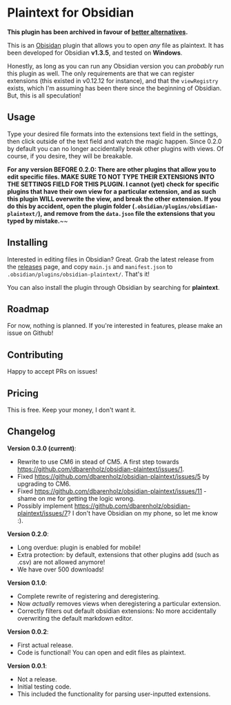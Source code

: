 # Plaintext for Obsidian

**This plugin has been archived in favour of [better alternatives](obsidian://show-plugin?id=vscode-editor).**

This is an [Obisidan](https://obsidian.md) plugin that allows you to open _any_ file as plaintext.
It has been developed for Obsidian **v1.3.5**, and tested on **Windows**.

Honestly, as long as you can run any Obsidian version you can _probably_ run this plugin as well.
The only requirements are that we can register extensions (this existed in v0.12.12 for instance), and that the `viewRegistry` exists, which I'm assuming has been there since the beginning of Obsidian.
But, this is all speculation!

## Usage

Type your desired file formats into the extensions text field in the settings, then click outside of the text field and watch the magic happen.
Since 0.2.0 by default you can no longer accidentally break other plugins with views. Of course, if you desire, they will be breakable.

**For any version BEFORE 0.2.0: There are other plugins that allow you to edit specific files. MAKE SURE TO NOT TYPE THEIR EXTENSIONS INTO THE SETTINGS FIELD FOR THIS PLUGIN. I cannot (yet) check for specific plugins that have their own view for a particular extension, and as such this plugin WILL overwrite the view, and break the other extension. If you do this by accident, open the plugin folder (`.obsidian/plugins/obsidian-plaintext/`), and remove from the `data.json` file the extensions that you typed by mistake.**~~

## Installing

Interested in editing files in Obsidian? Great.
Grab the latest release from the [releases](https://github.com/dbarenholz/obsidian-plaintext/releases) page, and copy `main.js` and `manifest.json` to `.obsidian/plugins/obsidian-plaintext/`. That's it!

You can also install the plugin through Obsidian by searching for **plaintext**.

## Roadmap

For now, nothing is planned. If you're interested in features, please make an issue on Github!

## Contributing

Happy to accept PRs on issues!

## Pricing

This is free. Keep your money, I don't want it.

## Changelog

**Version 0.3.0 (current)**:

-  Rewrite to use CM6 in stead of CM5. A first step towards https://github.com/dbarenholz/obsidian-plaintext/issues/1.
-  Fixed https://github.com/dbarenholz/obsidian-plaintext/issues/5 by upgrading to CM6.
-  Fixed https://github.com/dbarenholz/obsidian-plaintext/issues/11 - shame on me for getting the logic wrong.
-  Possibly implement https://github.com/dbarenholz/obsidian-plaintext/issues/7? I don't have Obsidian on my phone, so let me know :).


**Version 0.2.0**:

-   Long overdue: plugin is enabled for mobile!
-   Extra protection: by default, extensions that other plugins add (such as .csv) are not allowed anymore!
-   We have over 500 downloads!

**Version 0.1.0**:

-   Complete rewrite of registering and deregistering.
-   Now _actually_ removes views when deregistering a particular extension.
-   Correctly filters out default obsidian extensions: No more accidentally overwriting the default markdown editor.

**Version 0.0.2**:

-   First actual release.
-   Code is functional! You can open and edit files as plaintext.

**Version 0.0.1**:

-   Not a release.
-   Initial testing code.
-   This included the functionality for parsing user-inputted extensions.
